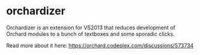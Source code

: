 orchardizer
===========

Orchardizer is an extension for VS2013 that reduces development of Orchard modules to a bunch of textboxes and some sporadic clicks.

Read more about it here: https://orchard.codeplex.com/discussions/573734

